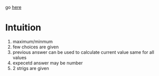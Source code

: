 go [here](https://leetcode.com/discuss/general-discussion/458695/dynamic-programming-patterns)

# Intuition
1. maximum/minmum
2. few choices are given
3. previous answer can be used to calculate current value same for all values
4. expecetd answer may be number
5. 2 strigs are given
   
